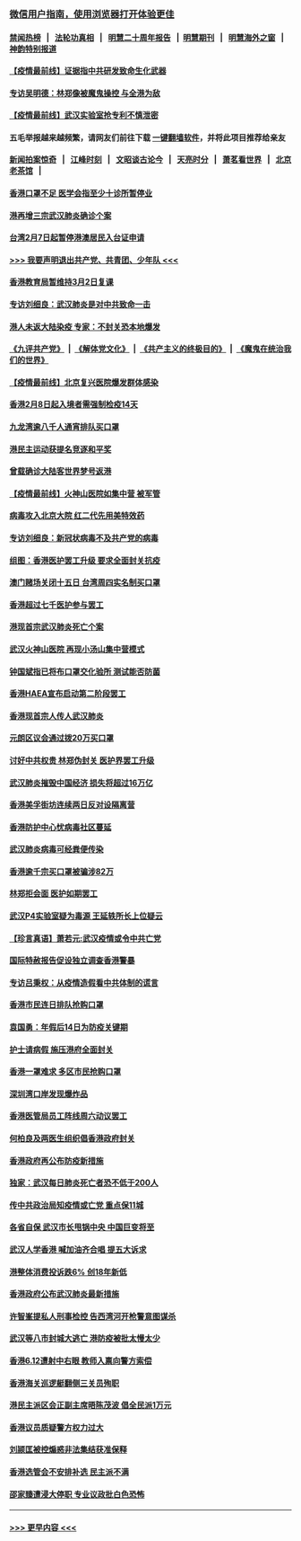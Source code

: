 ### [微信用户指南，使用浏览器打开体验更佳](https://github.com/gfw-breaker/banned-news1/blob/master/indexes/wechat-guide.md?t=0)
#### [禁闻热榜](热点新闻.md?t=0)  &nbsp;&nbsp;|&nbsp;&nbsp; [法轮功真相](https://github.com/gfw-breaker/truth/blob/master/README.md?t=0) &nbsp;&nbsp;|&nbsp;&nbsp; [明慧二十周年报告](https://github.com/gfw-breaker/mh-reports/blob/master/README.md?t=0) &nbsp;&nbsp;|&nbsp;&nbsp;[明慧期刊](https://github.com/gfw-breaker/mh-qikan) &nbsp;&nbsp;|&nbsp;&nbsp; [明慧海外之窗](https://github.com/gfw-breaker/mh-news/blob/master/README.md?t=0) &nbsp;&nbsp;|&nbsp;&nbsp; [神韵特别报道](https://github.com/gfw-breaker/mh-news/blob/master/shenyun.md?t=0)
#### [【疫情最前线】证据指中共研发致命生化武器](../pages/nsc415/n11853087.md?t=02081311) 
#### [专访吴明德：林郑像被魔鬼操控 与全港为敌](../pages/nsc415/n11852734.md?t=02081311) 
#### [【疫情最前线】武汉实验室抢专利不慎泄密](../pages/nsc415/n11850310.md?t=02081311) 
#### 五毛举报越来越频繁，请网友们前往下载 [一键翻墙软件](https://github.com/gfw-breaker/ssr-accounts)，并将此项目推荐给亲友
#### [新闻拍案惊奇](https://github.com/gfw-breaker/banned-news1/blob/master/pages/link4.md) &nbsp;&nbsp;|&nbsp;&nbsp; [江峰时刻](https://github.com/gfw-breaker/banned-news1/blob/master/pages/link4.md) &nbsp;&nbsp;|&nbsp;&nbsp; [文昭谈古论今](https://github.com/gfw-breaker/banned-news1/blob/master/pages/link4.md) &nbsp;&nbsp;|&nbsp;&nbsp; [天亮时分](https://github.com/gfw-breaker/banned-news1/blob/master/pages/link4.md) &nbsp;&nbsp;|&nbsp;&nbsp; [萧茗看世界](https://github.com/gfw-breaker/banned-news1/blob/master/pages/link4.md) &nbsp;&nbsp;|&nbsp;&nbsp; [北京老茶馆](https://github.com/gfw-breaker/banned-news1/blob/master/pages/link4.md) &nbsp;&nbsp;|&nbsp;&nbsp; 
#### [香港口罩不足 医学会指至少十诊所暂停业](../pages/nsc415/n11850301.md?t=02081311) 
#### [港再增三宗武汉肺炎确诊个案](../pages/nsc415/n11850328.md?t=02081311) 
#### [台湾2月7日起暂停港澳居民入台证申请](../pages/nsc415/n11850304.md?t=02081311) 
#### [>>> 我要声明退出共产党、共青团、少年队 <<<](https://github.com/begood0513/goodnews/blob/master/quit/letter.md) 
#### [香港教育局暂维持3月2日复课](../pages/nsc415/n11850260.md?t=02081311) 
#### [专访刘细良：武汉肺炎是对中共致命一击](../pages/nsc415/n11849934.md?t=02081311) 
#### [港人未返大陆染疫 专家：不封关恐本地爆发](../pages/nsc415/n11848021.md?t=02081311) 
#### [《九评共产党》](https://github.com/begood0513/9ping.md/blob/master/README.md) &nbsp;|&nbsp; [《解体党文化》](../../../../jtdwh.md/blob/master/README.md)  &nbsp;|&nbsp; [《共产主义的终极目的》](../../../../gczydzjmd.md/blob/master/README.md) &nbsp;|&nbsp; [《魔鬼在统治我们的世界》](../../../../mgztzwmdsj.md/blob/master/README.md) 
#### [【疫情最前线】北京复兴医院爆发群体感染](../pages/nsc415/n11847626.md?t=02081311) 
#### [香港2月8日起入境者需强制检疫14天](../pages/nsc415/n11847658.md?t=02081311) 
#### [九龙湾逾八千人通宵排队买口罩](../pages/nsc415/n11847647.md?t=02081311) 
#### [港民主运动获提名竞逐和平奖](../pages/nsc415/n11847633.md?t=02081311) 
#### [曾载确诊大陆客世界梦号返港](../pages/nsc415/n11847608.md?t=02081311) 
#### [【疫情最前线】火神山医院如集中营 被军管](../pages/nsc415/n11847524.md?t=02081311) 
#### [病毒攻入北京大院 红二代先用美特效药](../pages/nsc415/n11847427.md?t=02081311) 
#### [专访刘细良：新冠状病毒不及共产党的病毒](../pages/nsc415/n11847164.md?t=02081311) 
#### [组图：香港医护罢工升级 要求全面封关抗疫](../pages/nsc415/n11844107.md?t=02081311) 
#### [澳门赌场关闭十五日 台湾周四实名制买口罩](../pages/nsc415/n11845083.md?t=02081311) 
#### [香港超过七千医护参与罢工](../pages/nsc415/n11845051.md?t=02081311) 
#### [港现首宗武汉肺炎死亡个案](../pages/nsc415/n11844998.md?t=02081311) 
#### [武汉火神山医院 再现小汤山集中营模式](../pages/nsc415/n11844763.md?t=02081311) 
#### [钟国斌指已将布口罩交化验所 测试能否防菌](../pages/nsc415/n11842783.md?t=02081311) 
#### [香港HAEA宣布启动第二阶段罢工](../pages/nsc415/n11842723.md?t=02081311) 
#### [香港现首宗人传人武汉肺炎](../pages/nsc415/n11842766.md?t=02081311) 
#### [元朗区议会通过拨20万买口罩](../pages/nsc415/n11842754.md?t=02081311) 
#### [讨好中共权贵 林郑伪封关 医护界罢工升级](../pages/nsc415/n11842359.md?t=02081311) 
#### [武汉肺炎摧毁中国经济 损失将超过16万亿](../pages/nsc415/n11839723.md?t=02081311) 
#### [香港美孚街坊连续两日反对设隔离营](../pages/nsc415/n11839962.md?t=02081311) 
#### [香港防护中心忧病毒社区蔓延](../pages/nsc415/n11839933.md?t=02081311) 
#### [武汉肺炎病毒可经粪便传染](../pages/nsc415/n11839939.md?t=02081311) 
#### [香港逾千宗买口罩被骗涉82万](../pages/nsc415/n11839914.md?t=02081311) 
#### [林郑拒会面 医护如期罢工](../pages/nsc415/n11839892.md?t=02081311) 
#### [武汉P4实验室疑为毒源 王延轶所长上位疑云](../pages/nsc415/n11835543.md?t=02081311) 
#### [【珍言真语】萧若元:武汉疫情或令中共亡党](../pages/nsc415/n11829394.md?t=02081311) 
#### [国际特赦报告促设独立调查香港警暴](../pages/nsc415/n11833845.md?t=02081311) 
#### [专访吕秉权：从疫情造假看中共体制的谎言](../pages/nsc415/n11833813.md?t=02081311) 
#### [香港市民连日排队抢购口罩](../pages/nsc415/n11833794.md?t=02081311) 
#### [袁国勇：年假后14日为防疫关键期](../pages/nsc415/n11831088.md?t=02081311) 
#### [护士请病假 施压港府全面封关](../pages/nsc415/n11831030.md?t=02081311) 
#### [香港一罩难求 多区市民抢购口罩](../pages/nsc415/n11831002.md?t=02081311) 
#### [深圳湾口岸发现爆炸品](../pages/nsc415/n11828802.md?t=02081311) 
#### [香港医管局员工阵线周六动议罢工](../pages/nsc415/n11828762.md?t=02081311) 
#### [何柏良及两医生组织倡香港政府封关](../pages/nsc415/n11828749.md?t=02081311) 
#### [香港政府再公布防疫新措施](../pages/nsc415/n11828716.md?t=02081311) 
#### [独家：武汉每日肺炎死亡者恐不低于200人](../pages/nsc415/n11828240.md?t=02081311) 
#### [传中共政治局知疫情或亡党 重点保11城](../pages/nsc415/n11828145.md?t=02081311) 
#### [各省自保 武汉市长甩锅中央 中国巨变将至](../pages/nsc415/n11828021.md?t=02081311) 
#### [武汉人学香港 喊加油齐合唱 提五大诉求](../pages/nsc415/n11827046.md?t=02081311) 
#### [港整体消费投诉跌6% 创18年新低](../pages/nsc415/n11817280.md?t=02081311) 
#### [香港政府公布武汉肺炎最新措施](../pages/nsc415/n11817152.md?t=02081311) 
#### [许智峯提私人刑事检控 告西湾河开枪警意图谋杀](../pages/nsc415/n11817132.md?t=02081311) 
#### [武汉等八市封城大逃亡 港防疫被批太慢太少](../pages/nsc415/n11817058.md?t=02081311) 
#### [香港6.12遭射中右眼 教师入禀向警方索偿](../pages/nsc415/n11814678.md?t=02081311) 
#### [香港海关巡逻艇翻侧三关员殉职](../pages/nsc415/n11814604.md?t=02081311) 
#### [港民主派区会正副主席晤陈茂波 倡全民派1万元](../pages/nsc415/n11814582.md?t=02081311) 
#### [香港议员质疑警方权力过大](../pages/nsc415/n11814560.md?t=02081311) 
#### [刘颕匡被控煽惑非法集结获准保释](../pages/nsc415/n11811727.md?t=02081311) 
#### [香港选管会不安排补选 民主派不满](../pages/nsc415/n11811691.md?t=02081311) 
#### [邵家臻遭浸大停职 专业议政批白色恐怖](../pages/nsc415/n11811670.md?t=02081311) 

----
#### [ >>> 更早内容 <<< ](../indexes/nsc415-earlier.md)
